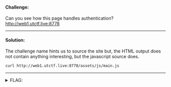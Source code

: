 #### Challenge:

Can you see how this page handles authentication? http://web1.utctf.live:8778

---

#### Solution:

The challenge name hints us to source the site but, the HTML output does not contain anything interesting, but the javascript source does.

```bash
curl http://web1.utctf.live:8778/assets/js/main.js
```

---

<details><summary>FLAG:</summary>

```text
utflag{b33n_th3r3_s0uRc3d_th4t}
```

</details>
<br/>
